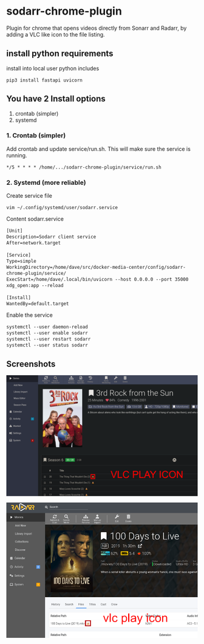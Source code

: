 # sodarr-chrome-plugin
Plugin for chrome that opens videos directly from Sonarr and Radarr, by adding a VLC like icon to the file listing.

## install python requirements

install into local user python includes
```
pip3 install fastapi uvicorn
```

## You have 2 Install options

1. crontab (simpler)
2. systemd

### 1. Crontab (simpler)
Add crontab and update service/run.sh.  This will make sure the service is running.

```
*/5 * * * * /home/.../sodarr-chrome-plugin/service/run.sh
```

### 2. Systemd (more reliable)

Create service file
```
vim ~/.config/systemd/user/sodarr.service
```
Content sodarr.service
```
[Unit]
Description=Sodarr client service
After=network.target

[Service]
Type=simple
WorkingDirectory=/home/dave/src/docker-media-center/config/sodarr-chrome-plugin/service/
ExecStart=/home/dave/.local/bin/uvicorn --host 0.0.0.0 --port 35000 xdg_open:app --reload

[Install]
WantedBy=default.target
```

Enable the service
```
systemctl --user daemon-reload
systemctl --user enable sodarr
systemctl --user restart sodarr
systemctl --user status sodarr
```

## Screenshots

![alt text](https://raw.githubusercontent.com/dmzoneill/sodarr-chrome-plugin/main/img/sonarr.png)

![alt text](https://raw.githubusercontent.com/dmzoneill/sodarr-chrome-plugin/main/img/radarr.png)

